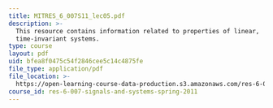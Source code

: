 ```yaml
---
title: MITRES_6_007S11_lec05.pdf
description: >-
  This resource contains information related to properties of linear,
  time-invariant systems.
type: course
layout: pdf
uid: bfea8f0475c54f2846cee5c14c4875fe
file_type: application/pdf
file_location: >-
  https://open-learning-course-data-production.s3.amazonaws.com/res-6-007-signals-and-systems-spring-2011/bfea8f0475c54f2846cee5c14c4875fe_MITRES_6_007S11_lec05.pdf
course_id: res-6-007-signals-and-systems-spring-2011
---
```

